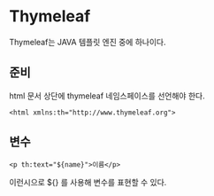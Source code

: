 # Thymeleaf

Thymeleaf는 JAVA 템플릿 엔진 중에 하나이다.

## 준비
html 문서 상단에 thymeleaf 네임스페이스를 선언해야 한다.

```
<html xmlns:th="http://www.thymeleaf.org">
```

## 변수
```
<p th:text="${name}">이름</p> 
```
이런시으로 ${} 를 사용해 변수를 표현할 수 있다.
